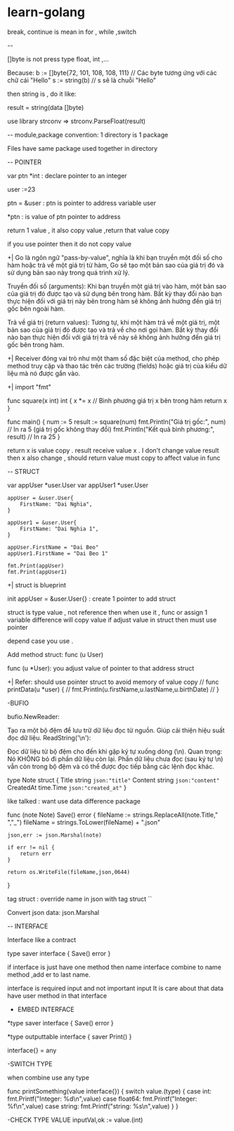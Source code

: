 # learn-golang

break, continue is mean in for , while ,switch

--

[]byte is not press type float, int ,...

Because:
b := []byte{72, 101, 108, 108, 111} // Các byte tương ứng với các chữ cái "Hello"
s := string(b) // s sẽ là chuỗi "Hello"

then string is , do it like:

result = string(data []byte)

use library strconv => strconv.ParseFloat(result)

-- module,package
convention: 1 directory is 1 package

Files have same package used together in directory

-- POINTER

var ptn \*int : declare pointer to an integer

user :=23

ptn = &user : ptn is pointer to address variable user

\*ptn : is value of ptn pointer to address

return 1 value , it also copy value ,return that value copy

if you use pointer then it do not copy value

+| Go là ngôn ngữ "pass-by-value", nghĩa là khi bạn truyền một đối số cho hàm hoặc trả về một giá trị từ hàm, Go sẽ tạo một bản sao của giá trị đó và sử dụng bản sao này trong quá trình xử lý.

Truyền đối số (arguments): Khi bạn truyền một giá trị vào hàm, một bản sao của giá trị đó được tạo và sử dụng bên trong hàm. Bất kỳ thay đổi nào bạn thực hiện đối với giá trị này bên trong hàm sẽ không ảnh hưởng đến giá trị gốc bên ngoài hàm.

Trả về giá trị (return values): Tương tự, khi một hàm trả về một giá trị, một bản sao của giá trị đó được tạo và trả về cho nơi gọi hàm. Bất kỳ thay đổi nào bạn thực hiện đối với giá trị trả về này sẽ không ảnh hưởng đến giá trị gốc bên trong hàm.

+| Receiver đóng vai trò như một tham số đặc biệt của method, cho phép method truy cập và thao tác trên các trường (fields) hoặc giá trị của kiểu dữ liệu mà nó được gắn vào.

+| import "fmt"

func square(x int) int {
x \*= x // Bình phương giá trị x bên trong hàm
return x
}

func main() {
num := 5
result := square(num)
fmt.Println("Giá trị gốc:", num) // In ra 5 (giá trị gốc không thay đổi)
fmt.Println("Kết quả bình phương:", result) // In ra 25
}

return x is value copy . result receive value x . I don't change value result then x also change , should return value must copy to affect value in func

-- STRUCT

var appUser *user.User
var appUser1 *user.User

    appUser = &user.User{
    	FirstName: "Dai Nghia",
    }

    appUser1 = &user.User{
    	FirstName: "Dai Nghia 1",
    }

    appUser.FirstName = "Dai Beo"
    appUser1.FirstName = "Dai Beo 1"

    fmt.Print(appUser)
    fmt.Print(appUser1)

+| struct is blueprint

init appUser = &user.User{} : create 1 pointer to add struct

struct is type value , not reference
then when use it , func or assign 1 variable difference will copy value
if adjust value in struct then must use pointer

depend case you use .

Add method struct: func (u User)

func (u \*User): you adjust value of pointer to that address struct

+| Refer: should use pointer struct to avoid memory of value copy
// func printData(u \*user) {
// fmt.Println(u.firstName,u.lastName,u.birthDate)
// }

-BUFIO

bufio.NewReader:

Tạo ra một bộ đệm để lưu trữ dữ liệu đọc từ nguồn.
Giúp cải thiện hiệu suất đọc dữ liệu.
ReadString('\n'):

Đọc dữ liệu từ bộ đệm cho đến khi gặp ký tự xuống dòng (\n).
Quan trọng: Nó KHÔNG bỏ đi phần dữ liệu còn lại. Phần dữ liệu chưa đọc (sau ký tự \n) vẫn còn trong bộ đệm và có thể được đọc tiếp bằng các lệnh đọc khác.

type Note struct {
Title string `json:"title"`
Content string `json:"content"`
CreatedAt time.Time `json:"created_at"`
}

like talked : want use data difference package

func (note Note) Save() error {
fileName := strings.ReplaceAll(note.Title," ","\_")
fileName = strings.ToLower(fileName) + ".json"

    json,err := json.Marshal(note)

    if err != nil {
    	return err
    }

    return os.WriteFile(fileName,json,0644)

}

tag struct : override name in json with tag struct ``

Convert json data: json.Marshal

-- INTERFACE

Interface like a contract

type saver interface {
Save() error
}

if interface is just have one method then name interface combine to name method ,add er to last name.

interface is required input and not important input
It is care about that data have user method in that interface

- EMBED INTERFACE

\*type saver interface {
Save() error
}

\*type outputtable interface {
saver
Print()
}

interface{} = any

-SWITCH TYPE

when combine use any type

func printSomething(value interface{}) {
	switch value.(type) {
	case int: 
	fmt.Printf("Integer: %d\n",value)
	case float64: 
	fmt.Printf("Integer: %f\n",value)
	case string:
	fmt.Printf("string: %s\n",value)
	}
}

-CHECK TYPE VALUE
inputVal,ok := value.(int)
